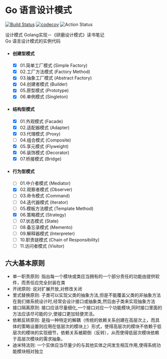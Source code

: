 # Go 语言设计模式

[![Build Status](https://travis-ci.org/thinkgos/golang-design-pattern.svg?branch=master)](https://travis-ci.org/thinkgos/golang-design-pattern)
[![codecov](https://codecov.io/gh/thinkgos/golang-design-pattern/branch/master/graph/badge.svg)](https://codecov.io/gh/thinkgos/golang-design-pattern)
![Action Status](https://github.com/thinkgos/golang-design-pattern/workflows/Go/badge.svg)

设计模式 Golang实现－《研磨设计模式》读书笔记  
Go 语言设计模式的实例代码

- #### 创建型模式
  - [x] 01.简单工厂模式 (Simple Factory)
  - [x] 02.工厂方法模式 (Factory Method)
  - [x] 03.抽象工厂模式 (Abstract Factory)
  - [x] 04.创建者模式 (Builder)
  - [x] 05.原型模式 (Prototype)
  - [x] 06.单例模式 (Singleton)

- #### 结构型模式

  - [x] 01.外观模式 (Facade)
  - [x] 02.适配器模式 (Adapter)
  - [x] 03.代理模式 (Proxy)
  - [ ] 04.组合模式 (Composite)
  - [x] 05.享元模式 (Flyweight)
  - [x] 06.装饰模式 (Decorator)
  - [x] 07.桥接模式 (Bridge)

- #### 行为型模式

  - [ ] 01.中介者模式 (Mediator)
  - [x] 02.观察者模式 (Observer)
  - [ ] 03.命令模式 (Command)
  - [ ] 04.迭代器模式 (Iterator)
  - [ ] 05.模板方法模式 (Template Method)
  - [x] 06.策略模式 (Strategy)
  - [ ] 07.状态模式 (State)
  - [ ] 08.备忘录模式 (Memento)
  - [ ] 09.解释器模式 (Interpreter)
  - [ ] 10.职责链模式 (Chain of Responsibility)
  - [ ] 11.访问者模式 (Visitor)

## 六大基本原则
   
   - 单一职责原则: 指出每一个模块或类应当拥有的一个部分责任的功能由提供软件，而责任应完全封装在类
   - 开闭原则: 说对扩展开放,对修改关闭
   - 里式替换原则: 子类可以实现父类的抽象方法,但是不能覆盖父类的非抽象方法在我们做系统设计时,经常会设计接口或抽象类,然后由子类来实现抽象方法
   - 接口隔离原则: 接口应该尽量细化,一个接口对应一个功能模块,同时接口里面的方法应该尽可能的少,使接口更加轻便灵活。
   - 依赖反转原则: 是指一种特定的解耦（传统的依赖关系创建在高层次上，而具体的策略设置则应用在低层次的模块上）形式，使得高层次的模块不依赖于低层次的模块的实现细节，依赖关系被颠倒（反转），从而使得低层次模块依赖于高层次模块的需求抽象。
   - 迪米特法则: 一个实体应当尽量少的与其他实体之间发生相互作用,使得系统功能模块相对独立
